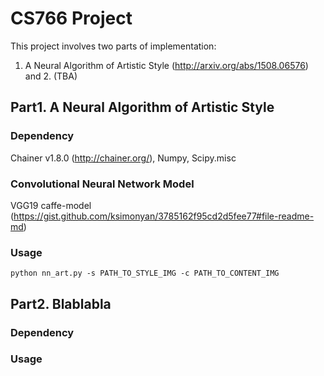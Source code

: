 # CS766 Project

This project involves two parts of implementation: 
1. A Neural Algorithm of Artistic Style (http://arxiv.org/abs/1508.06576) and 2. (TBA)

## Part1. A Neural Algorithm of Artistic Style

### Dependency

Chainer v1.8.0 (http://chainer.org/), Numpy, Scipy.misc

### Convolutional Neural Network Model

VGG19 caffe-model (https://gist.github.com/ksimonyan/3785162f95cd2d5fee77#file-readme-md)

### Usage

```
python nn_art.py -s PATH_TO_STYLE_IMG -c PATH_TO_CONTENT_IMG
```

## Part2. Blablabla

### Dependency

### Usage
